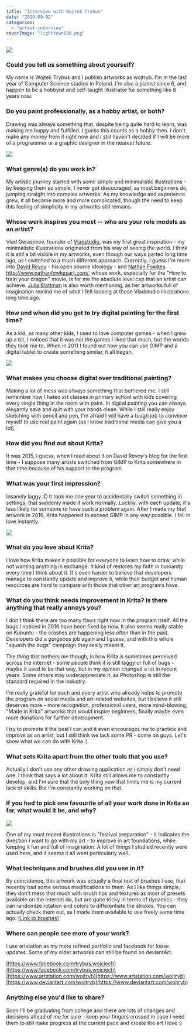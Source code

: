 ```yaml
---
title: "Interview with Wojtek Trybus"
date: "2019-09-02"
categories: 
  - "artist-interview"
coverImage: "lighttown800.png"
---
```


![](../images/the_storm_is_coming800.png)

### Could you tell us something about yourself?

My name is Wojtek Trybus and I publish artworks as wojtryb. I'm in the last year of Computer Science studies in Poland. I'm also a pianist since 6, and happen to be a hobbyist and self-taught illustrator for something like 8 years now.

### Do you paint professionally, as a hobby artist, or both?

Drawing was always something that, despite being quite hard to learn, was making me happy and fulfilled. I guess this counts as a hobby then. I don't make any money from it right now and I still haven't decided if I will be more of a programmer or a graphic designer in the nearest future.

![](../images/lighttown800.png)

### What genre(s) do you work in?

My artistic journey started with some simple and minimalistic illustrations - by keeping them so simple, I never got discouraged, as most beginners do, jumping straight into complex artworks. As my knowledge and experience grew, it all became more and more complicated, though the need to keep this feeling of simplicity in my artworks still remains.

### Whose work inspires you most -- who are your role models as an artist?

Vlad Gerasimov, founder of [Vladstudio](https://vlad.studio), was my first great inspiration - my minimalistic illustrations originated from his way of seeing the world. I think it is still a bit visible in my artworks, even though our ways parted long time ago, as I switched to a much different approach. Currently, I guess I'm more into [David Revoy](https://www.davidrevoy.com/) - his open source ideology - and [Nathan Fowkes](http://www.nathanfowkesart.com/) http://www.nathanfowkesart.com/, whose work, especially for the "How to train your dragon" movie, is for me the absolute level cap that an artist can achieve. [Julia Blattman](https://juliablattman.com/illustrations/) is also worth mentioning, as her artworks full of imagination remind me of what I felt looking at those Vladstudio illustrations long time ago.

### How and when did you get to try digital painting for the first time?

As a kid, as many other kids, I used to love computer games - when I grew up a bit, I noticed that it was not the games I liked that much, but the worlds they took me to. When in 2011 I found out how you can use GIMP and a digital tablet to create something similar, it all began.

![](../images/fishy_business800.png)

### What makes you choose digital over traditional painting?

Making a lot of mess was always something that bothered me. I still remember how I hated art classes in primary school with kids covering every single thing in the room with paint. In digital painting you can always elegantly save and quit with your hands clean. While I still really enjoy sketching with pencil and pen, I'm afraid I will have a tough job to convince myself to use real paint again (as I know traditional media can give you a lot).

### How did you find out about Krita?

It was 2015, I guess, when I read about it on David Revoy's blog for the first time - I suppose many artists switched from GIMP to Krita somewhere in that time because of his support to the program.

### What was your first impression?

Insanely laggy :D It took me one year to accidentally switch something in settings, that suddenly made it work normally. Luckily, with each update, it's less likely for someone to have such a problem again. After I made my first artwork in 2016, Krita happened to exceed GIMP in any way possible. I fell in love instantly.

![](../images/grapevine800.png)

### What do you love about Krita?

I love how Krita makes it possible for everyone to learn how to draw, while not wanting anything in exchange. It kind of restores my faith in humanity every time I think about it. It's even harder to believe that developers manage to constantly update and improve it, while their budget and human resources are hard to compare with those that other art programs have.

### What do you think needs improvement in Krita? Is there anything that really annoys you?

I don't think there are too many flaws right now in the program itself. All the bugs I noticed in 2016 have been fixed by now. It also seems really stable on Kubuntu - the crashes are happening less often than in the past. Developers did a gorgeous job again and I guess, and with this whole "squash the bugs" campaign they really meant it.

The thing that bothers me though, is how Krita is sometimes perceived across the internet - some people think it is still laggy or full of bugs - maybe it used to be that way, but in my opinion changed a lot in recent years. Some others may underappreciate it, as Photoshop is still the standard required in the industry.

I'm really grateful for each and every artist who already helps to promote the program on social media and art-related websites, but I believe it still deserves more - more recognition, professional users, more mind-blowing, "Made in Krita" artworks that would inspire beginners, finally maybe even more donations for further development.

I try to promote it the best I can and it even encourages me to practice and improve as an artist, but I still think we lack some PR - come on guys. Let's show what we can do with Krita :)

### What sets Krita apart from the other tools that you use?

Actually I don't use any other drawing application as I simply don't need one. I think that says a lot about it. Krita still allows me to constantly develop, and I'm sure that the only thing now that limits me is my current lack of skills. But I'm constantly working on that.

### If you had to pick one favourite of all your work done in Krita so far, what would it be, and why?

![](../images/festival_preparation800.png)

One of my most recent illustrations is "festival preparation" - it indicates the direction I want to go with my art - to improve in art foundations, while keeping it fun and full of imagination. A lot of things I studied recently were used here, and it seems it all went particularly well.

### What techniques and brushes did you use in it?

By coincidence, this artwork was actually a final test of brushes I use, that recently had some serious modifications to them. As I like things simple, they don't mess that much with brush tips and textures as most of presets available on the internet do, but are quite tricky in terms of dynamics - they can randomize rotation and colors to differentiate the strokes. You can actually check them out, as I made them available to use freely some time ago: \[[Link to brushes](https://www.dropbox.com/sh/tbpkifi2ogou65j/AADniEBp-kBAAqlU4svq4RxWa?dl=0&fbclid=IwAR0waTTBtap3bZPZTljXrUDFNMXDns-8rw4EKbU6k4U4-tPMF_Hs4z9AX1Y)\]

### Where can people see more of your work?

I use artstation as my more refined portfolio and facebook for loose updates. Some of my older artworks can still be found on deviantArt.

[https://www.facebook.com/trybus.wojciech](https://www.facebook.com/trybus.wojciech) [https://www.artstation.com/wojtryb](https://www.artstation.com/wojtryb) [https://www.deviantart.com/wojtryb](https://www.deviantart.com/wojtryb)

### Anything else you'd like to share?

Soon I'll be graduating from college and there are lots of changes and decisions ahead of me for sure - keep your fingers crossed in case I need them to still make progress at the current pace and create the art I love :)
